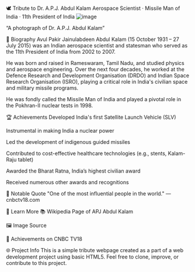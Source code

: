 🕊️ Tribute to Dr. A.P.J. Abdul Kalam
Aerospace Scientist · Missile Man of India · 11th President of India
![image](https://github.com/user-attachments/assets/2109f4d5-19ec-4929-b13e-4e3d68a7adc4)


“A photograph of Dr. A.P.J. Abdul Kalam”

📖 Biography
Avul Pakir Jainulabdeen Abdul Kalam (15 October 1931 – 27 July 2015) was an Indian aerospace scientist and statesman who served as the 11th President of India from 2002 to 2007.

He was born and raised in Rameswaram, Tamil Nadu, and studied physics and aerospace engineering. Over the next four decades, he worked at the Defence Research and Development Organisation (DRDO) and Indian Space Research Organisation (ISRO), playing a critical role in India's civilian space and military missile programs.

He was fondly called the Missile Man of India and played a pivotal role in the Pokhran-II nuclear tests in 1998.

🏆 Achievements
Developed India's first Satellite Launch Vehicle (SLV)

Instrumental in making India a nuclear power

Led the development of indigenous guided missiles

Contributed to cost-effective healthcare technologies (e.g., stents, Kalam-Raju tablet)

Awarded the Bharat Ratna, India’s highest civilian award

Received numerous other awards and recognitions

📝 Notable Quote
"One of the most influential people in the world."
— cnbctv18.com

🔗 Learn More
📚 Wikipedia Page of APJ Abdul Kalam

🖼️ Image Source

📰 Achievements on CNBC TV18

🌐 Project Info
This is a simple tribute webpage created as a part of a web development project using basic HTML5.
Feel free to clone, improve, or contribute to this project.
